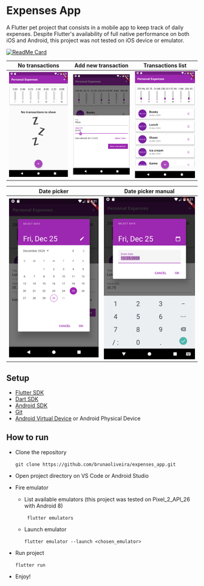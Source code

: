 # Expenses App

A Flutter pet project that consists in a mobile app to keep track of daily expenses.
Despite Flutter's availability of full native performance on both iOS and Android, this project was not tested on iOS device or emulator.


[![ReadMe Card](https://github-readme-stats.vercel.app/api/pin/?username=brunaoliveira&repo=expenses_app&theme=radical)](https://github.com/anuraghazra/github-readme-stats)



No transactions | Add new transaction | Transactions list          
:--------------:|:-------------------:|:----------------:|
![No transactions](https://github.com/brunaoliveira/expenses_app/blob/master/assets/screenshots/no_transactions.png) |  ![Add new transaction](https://github.com/brunaoliveira/expenses_app/blob/master/assets/screenshots/add_new_transaction.png) |  ![Transactions list](https://github.com/brunaoliveira/expenses_app/blob/master/assets/screenshots/transactions_list.png)


 Date picker        | Date picker manual 
 :-----------------:|:------------------:
![Date picker](https://github.com/brunaoliveira/expenses_app/blob/master/assets/screenshots/date_picker.png) |  ![Date picker manual](https://github.com/brunaoliveira/expenses_app/blob/master/assets/screenshots/date_picker_manual.png) |  



## Setup
- [Flutter SDK](https://flutter.dev/docs/get-started/install)
- [Dart SDK](https://dart.dev/get-dart)
- [Android SDK](https://developer.android.com/studio)
- [Git](https://git-scm.com/book/en/v2/Getting-Started-Installing-Git)
- [Android Virtual Device](https://developer.android.com/studio/run/managing-avds) or Android Physical Device


## How to run
- Clone the repository

    ``` git clone https://github.com/brunaoliveira/expenses_app.git ```
- Open project directory on VS Code or Android Studio
- Fire emulator
  - List available emulators (this project was tested on Pixel_2_API_26 with Android 8)
  
      ``` flutter emulators```
  - Launch emulator
  
      ``` flutter emulator --launch <chosen_emulator> ```
- Run project

    ``` flutter run ```
- Enjoy!


